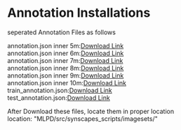# Annotation Installations

seperated Annotation Files as follows

annotation.json inner 5m:[Download Link](https://drive.google.com/drive/folders/1NwBaAkxJxcq9g4KdaeE-BI4E4gwvWm9Q?usp=drive_link/5_synscape_test_annotation.json)  
annotation.json inner 6m:[Download Link](https://drive.google.com/drive/folders/1NwBaAkxJxcq9g4KdaeE-BI4E4gwvWm9Q?usp=drive_link/6_synscape_test_annotation.json)  
annotation.json inner 7m:[Download Link](https://drive.google.com/drive/folders/1NwBaAkxJxcq9g4KdaeE-BI4E4gwvWm9Q?usp=drive_link/7_synscape_test_annotation.json)  
annotation.json inner 8m:[Download Link](https://drive.google.com/drive/folders/1NwBaAkxJxcq9g4KdaeE-BI4E4gwvWm9Q?usp=drive_link/8_synscape_test_annotation.json)  
annotation.json inner 9m:[Download Link](https://drive.google.com/drive/folders/1NwBaAkxJxcq9g4KdaeE-BI4E4gwvWm9Q?usp=drive_link/9_synscape_test_annotation.json)  
annotation.json inner 10m:[Download Link](https://drive.google.com/drive/folders/1NwBaAkxJxcq9g4KdaeE-BI4E4gwvWm9Q?usp=drive_link/10_synscape_test_annotation.json)  
train_annotation.json:[Download Link](https://drive.google.com/drive/folders/1NwBaAkxJxcq9g4KdaeE-BI4E4gwvWm9Q?usp=drive_link/synscape_train_annotation.json)  
test_annotation.json:[Download Link](https://drive.google.com/drive/folders/1NwBaAkxJxcq9g4KdaeE-BI4E4gwvWm9Q?usp=drive_link/synscape_test_annotation.json)  

After Download these files, locate them in proper location  
location: "MLPD/src/synscapes_scripts/imagesets/"

